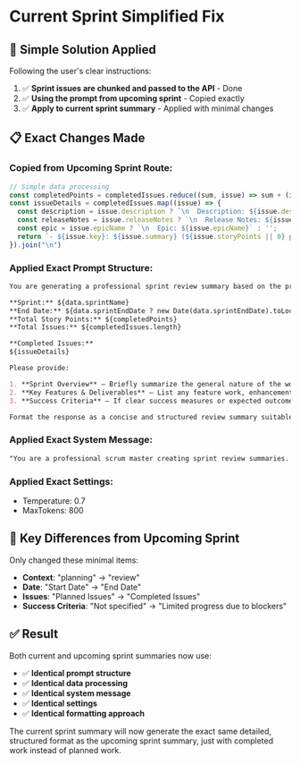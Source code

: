# Current Sprint Simplified Fix

## 🎯 Simple Solution Applied

Following the user's clear instructions:
1. ✅ **Sprint issues are chunked and passed to the API** - Done
2. ✅ **Using the prompt from upcoming sprint** - Copied exactly
3. ✅ **Apply to current sprint summary** - Applied with minimal changes

## 📋 Exact Changes Made

### **Copied from Upcoming Sprint Route:**
```typescript
// Simple data processing
const completedPoints = completedIssues.reduce((sum, issue) => sum + (issue.storyPoints || 0), 0)
const issueDetails = completedIssues.map((issue) => {
  const description = issue.description ? `\n  Description: ${issue.description}` : '';
  const releaseNotes = issue.releaseNotes ? `\n  Release Notes: ${issue.releaseNotes}` : '';
  const epic = issue.epicName ? `\n  Epic: ${issue.epicName}` : '';
  return `- ${issue.key}: ${issue.summary} (${issue.storyPoints || 0} pts, ${issue.issueType})${description}${releaseNotes}${epic}`;
}).join("\n")
```

### **Applied Exact Prompt Structure:**
```markdown
You are generating a professional sprint review summary based on the provided data. Do NOT invent accomplishments, deliverables, or success criteria that aren't directly inferable from the input.

**Sprint:** ${data.sprintName}
**End Date:** ${data.sprintEndDate ? new Date(data.sprintEndDate).toLocaleDateString() : "TBD"}
**Total Story Points:** ${completedPoints}
**Total Issues:** ${completedIssues.length}

**Completed Issues:**
${issueDetails}

Please provide:

1. **Sprint Overview** — Briefly summarize the general nature of the work completed based solely on the provided issues.
2. **Key Features & Deliverables** — List any feature work, enhancements, or user-facing changes that were completed.
3. **Success Criteria** — If clear success measures or expected outcomes were achieved, summarize them. Otherwise, state "Limited progress due to blockers."

Format the response as a concise and structured review summary suitable for stakeholders and sprint review meetings. Avoid adding assumptions or extrapolated information.
```

### **Applied Exact System Message:**
```markdown
"You are a professional scrum master creating sprint review summaries. Focus on planning, preparation, and clear communication of completed work for stakeholders and team members. Return only the formatted markdown content without any code blocks or extra formatting."
```

### **Applied Exact Settings:**
- Temperature: 0.7
- MaxTokens: 800

## 🔄 Key Differences from Upcoming Sprint

Only changed these minimal items:
- **Context**: "planning" → "review"
- **Date**: "Start Date" → "End Date" 
- **Issues**: "Planned Issues" → "Completed Issues"
- **Success Criteria**: "Not specified" → "Limited progress due to blockers"

## ✅ Result

Both current and upcoming sprint summaries now use:
- ✅ **Identical prompt structure**
- ✅ **Identical data processing**
- ✅ **Identical system message**
- ✅ **Identical settings**
- ✅ **Identical formatting approach**

The current sprint summary will now generate the exact same detailed, structured format as the upcoming sprint summary, just with completed work instead of planned work. 